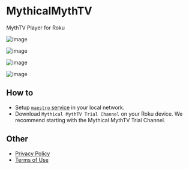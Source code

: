 # MythicalMythTV

MythTV Player for Roku

![image](https://github.com/evuraan/MythicalMythTV/assets/39205936/d3b67cfb-b817-4047-a3ee-66050c75d9cf)

![image](https://github.com/evuraan/MythicalMythTV/assets/39205936/dac5a1fe-b172-4711-b3d2-280019d1987b)

![image](https://github.com/evuraan/MythicalMythTV/assets/39205936/c3afc6f9-8d24-4837-8c57-63251dd18fb8)

![image](https://github.com/evuraan/MythicalMythTV/assets/39205936/3c00bfb1-46fd-491f-b284-e1eda848ee89)


## How to

- Setup [`maestro` service](./maestro/README.md) in your local network.
- Download `Mythical MythTV Trial Channel` on your Roku device. We recommend starting with the Mythical MythTV Trial Channel. 

## Other
- [Privacy Policy](./other/Privacy_Policy.md)
- [Terms of Use](./other/Terms_Of_Use.MD)
